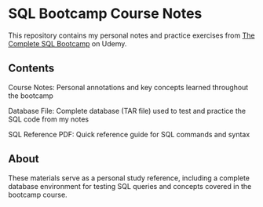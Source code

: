 # SQL Bootcamp Course Notes
This repository contains my personal notes and practice exercises from [The Complete SQL Bootcamp](https://www.udemy.com/course/the-complete-sql-bootcamp/?couponCode=CP130525BRGB)
 on Udemy.

## Contents
Course Notes: Personal annotations and key concepts learned throughout the bootcamp

Database File: Complete database (TAR file) used to test and practice the SQL code from my notes

SQL Reference PDF: Quick reference guide for SQL commands and syntax
## About
These materials serve as a personal study reference, including a complete database environment for testing SQL queries and concepts covered in the bootcamp course.

